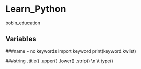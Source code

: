 # Learn_Python
bobin_education
## Variables
###name - no keywords
  import keyword
  print(keyword.kwlist)

###string
  .title()
  .upper()
  .lower()
  .strip()
  \n \t
  type()
